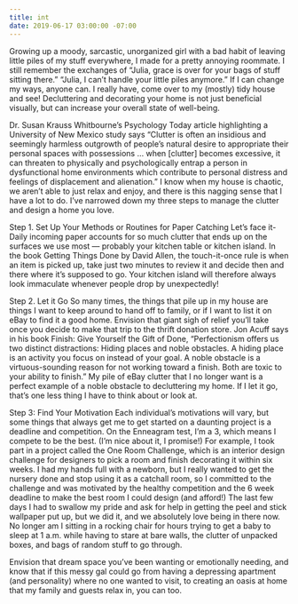 ```yaml
---
title: int
date: 2019-06-17 03:00:00 -07:00
---
```


Growing up a moody, sarcastic, unorganized girl with a bad habit of leaving little piles of my stuff everywhere, I made for a pretty annoying roommate. I still remember the exchanges of “Julia, grace is over for your bags of stuff sitting there.” “Julia, I can’t handle your little piles anymore.” If I can change my ways, anyone can. I really have, come over to my (mostly) tidy house and see! Decluttering and decorating your home is not just beneficial visually, but can increase your overall state of well-being. 

Dr. Susan Krauss Whitbourne’s Psychology Today article highlighting a University of New Mexico study says “Clutter is often an insidious and seemingly harmless outgrowth of people’s natural desire to appropriate their personal spaces with possessions … when [clutter] becomes excessive, it can threaten to physically and psychologically entrap a person in dysfunctional home environments which contribute to personal distress and feelings of displacement and alienation.” I know when my house is chaotic, we aren’t able to just relax and enjoy, and there is this nagging sense that I have a lot to do. I’ve narrowed down my three steps to manage the clutter and design a home you love.

Step 1. Set Up Your Methods or Routines for Paper Catching 
Let’s face it- Daily incoming paper accounts for so much clutter that ends up on the surfaces we use most — probably your kitchen table or kitchen island. In the book Getting Things Done by David Allen, the touch-it-once rule is when an item is picked up, take just two minutes to review it and decide then and there where it’s supposed to go. Your kitchen island will therefore always look immaculate whenever people drop by unexpectedly!

Step 2. Let it Go
So many times, the things that pile up in my house are things I want to keep around to hand off to family, or if I want to list it on eBay to find it a good home. Envision that giant sigh of relief you’ll take once you decide to make that trip to the thrift donation store. Jon Acuff says in his book Finish: Give Yourself the Gift of Done, “Perfectionism offers us two distinct distractions: Hiding places and noble obstacles. A hiding place is an activity you focus on instead of your goal. A noble obstacle is a virtuous-sounding reason for not working toward a finish. Both are toxic to your ability to finish.” My pile of eBay clutter that I no longer want is a perfect example of a noble obstacle to decluttering my home. If I let it go, that’s one less thing I have to think about or look at.

Step 3: Find Your Motivation
Each individual’s motivations will vary, but some things that always get me to get started on a daunting project is a deadline and competition. On the Enneagram test, I’m a 3, which means I compete to be the best. (I’m nice about it, I promise!) For example, I took part in a project called the One Room Challenge, which is an interior design challenge for designers to pick a room and finish decorating it within six weeks. I had my hands full with a newborn, but I really wanted to get the nursery done and stop using it as a catchall room, so I committed to the challenge and was motivated by the healthy competition and the 6 week deadline to make the best room I could design (and afford!) The last few days I had to swallow my pride and ask for help in getting the peel and stick wallpaper put up, but we did it, and we absolutely love being in there now. No longer am I sitting in a rocking chair for hours trying to get a baby to sleep at 1 a.m. while having to stare at bare walls, the clutter of unpacked boxes, and bags of random stuff to go through. 


Envision that dream space you’ve been wanting or emotionally needing, and know that if this messy gal could go from having a depressing apartment (and personality) where no one wanted to visit, to creating an oasis at home that my family and guests relax in, you can too.